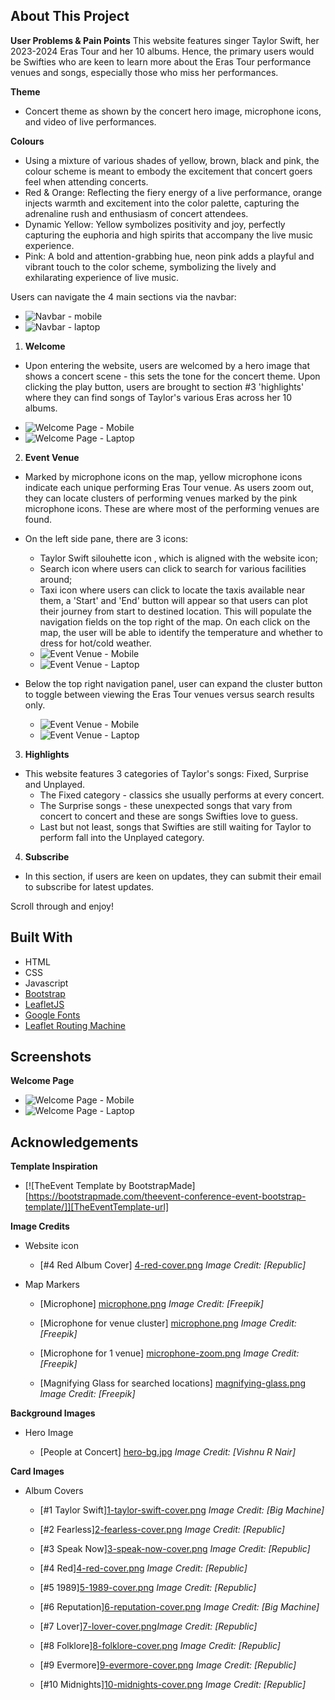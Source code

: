 ## About This Project
**User Problems & Pain Points**
This website features singer Taylor Swift, her 2023-2024 Eras Tour and her 10 albums. Hence, the primary users would be Swifties who are keen to learn more about the Eras Tour performance venues and songs, especially those who miss her performances.

**Theme**
* Concert theme as shown by the concert hero image, microphone icons, and video of live performances.

**Colours**
* Using a mixture of various shades of yellow, brown, black and pink, the colour scheme is meant to embody the excitement that concert goers feel when attending concerts. 
* Red & Orange: Reflecting the fiery energy of a live performance, orange injects warmth and excitement into the color palette, capturing the adrenaline rush and enthusiasm of concert attendees. 
* Dynamic Yellow: Yellow symbolizes positivity and joy, perfectly capturing the euphoria and high spirits that accompany the live music experience.
* Pink: A bold and attention-grabbing hue, neon pink adds a playful and vibrant touch to the color scheme, symbolizing the lively and exhilarating experience of live music.

Users can navigate the 4 main sections via the navbar:
* ![Navbar - mobile](assets/img/screen-shots/mobile/2.%20mobile-navbar.png)
* ![Navbar - laptop](assets/img/screen-shots/laptop/2.%20laptop-navbar.png)


1. **Welcome**
- Upon entering the website, users are welcomed by a hero image that shows a concert scene - this sets the tone for the concert theme. Upon clicking the play button, users are brought to section #3 'highlights' where they can find songs of Taylor's various Eras across her 10 albums.
* ![Welcome Page - Mobile](assets/img/screen-shots/mobile/1.%20mobile-welcome.png)
* ![Welcome Page - Laptop](assets/img/screen-shots/mobile/1.%20laptop-welcome.png)

2. **Event Venue**
- Marked by microphone icons on the map, yellow microphone icons indicate each unique performing Eras Tour venue. 
As users zoom out, they can locate clusters of performing venues marked by the pink microphone icons. These are where most of the performing venues are found.

- On the left side pane, there are 3 icons: 
   * Taylor Swift silouhette icon , which is aligned with the website icon;
   * Search icon where users can click to search for various facilities around; 
   * Taxi icon where users can click to locate the taxis available near them, a 'Start' and 'End' button will appear so that users can plot their journey from start to destined location. This will populate the navigation fields on the top right of the map. On each click on the map, the user will be able to identify the temperature and whether to dress for hot/cold weather.
   * ![Event Venue - Mobile](assets/img/screen-shots/mobile/3.mobile-event-venue-user-route-taxi-weather)
   * ![Event Venue - Laptop](assets/img/screen-shots/laptop/3.%20laptop-event-venue-user-route-taxi-weather.png)
   
- Below the top right navigation panel, user can expand the cluster button to toggle between viewing the Eras Tour venues versus search results only.
    * ![Event Venue - Mobile](assets/img/screen-shots/mobile/3.mobile-event-venue-venue-markers.png)
    * ![Event Venue - Laptop](assets/img/screen-shots/laptop/3.%20laptop-event-venue-venue-markers.png)

3. **Highlights**
- This website features 3 categories of Taylor's songs: Fixed, Surprise and Unplayed.
    * The Fixed category - classics she usually performs at every concert.
    * The Surprise songs - these unexpected songs that vary from concert to concert and these are songs Swifties love to guess.
    * Last but not least, songs that Swifties are still waiting for Taylor to perform fall into the Unplayed category.

4. **Subscribe**
- In this section, if users are keen on updates, they can submit their email to subscribe for latest updates.

Scroll through and enjoy!

## Built With
* HTML
* CSS
* Javascript
* [Bootstrap](https://getbootstrap.com)
* [LeafletJS](https://leafletjs.com/) 
* [Google Fonts](https://fonts.googleapis.com)
* [Leaflet Routing Machine](https://www.liedman.net/leaflet-routing-machine/)

## Screenshots
**Welcome Page**
* ![Welcome Page - Mobile](assets/img/screen-shots/mobile/1.%20mobile-welcome.png)
* ![Welcome Page - Laptop](assets/img/screen-shots/mobile/1.%20mobile-welcome.png)





## Acknowledgements

**Template Inspiration**
* [![TheEvent Template by BootstrapMade][https://bootstrapmade.com/theevent-conference-event-bootstrap-template/]][TheEventTemplate-url]

**Image Credits**
- Website icon

    - [#4 Red Album Cover] [4-red-cover.png](https://en.wikipedia.org/wiki/Red_(Taylor%27s_Version)) *Image Credit: [Republic]*


- Map Markers

    - [Microphone] [microphone.png](https://www.flaticon.com/free-icons/microphone) *Image Credit: [Freepik]*

    - [Microphone for venue cluster] [microphone.png](https://www.flaticon.com/free-icons/microphone) *Image Credit: [Freepik]*

    - [Microphone for 1 venue] [microphone-zoom.png](https://www.flaticon.com/free-icons/microphone) *Image Credit: [Freepik]*

    - [Magnifying Glass for searched locations] [magnifying-glass.png](https://www.flaticon.com/free-icons/magnifying-glass) *Image Credit: [Freepik]*


**Background Images**
- Hero Image

    - [People at Concert] [hero-bg.jpg](https://www.pexels.com/photo/people-at-concert-1105666/) *Image Credit: [Vishnu R Nair]*

**Card Images**
- Album Covers

    - [#1 Taylor Swift][1-taylor-swift-cover.png](https://en.wikipedia.org/wiki/Taylor_Swift_(album)) *Image Credit: [Big Machine]*

    - [#2 Fearless][2-fearless-cover.png](https://en.wikipedia.org/wiki/Fearless_(Taylor%27s_Version)) *Image Credit: [Republic]*

    - [#3 Speak Now][3-speak-now-cover.png](https://en.wikipedia.org/wiki/Speak_Now_(Taylor%27s_Version)) *Image Credit: [Republic]*

    - [#4 Red][4-red-cover.png](https://en.wikipedia.org/wiki/Red_(Taylor%27s_Version)) *Image Credit: [Republic]*

    - [#5 1989][5-1989-cover.png](https://en.wikipedia.org/wiki/1989_(Taylor%27s_Version)) *Image Credit: [Republic]*

    - [#6 Reputation][6-reputation-cover.png](https://en.wikipedia.org/wiki/Reputation_(album)) *Image Credit: [Big Machine]*

    - [#7 Lover][7-lover-cover.png](https://en.wikipedia.org/wiki/Lover_(album))*Image Credit: [Republic]*

    - [#8 Folklore][8-folklore-cover.png](https://en.wikipedia.org/wiki/Folklore_(Taylor_Swift_album)) *Image Credit: [Republic]*

    - [#9 Evermore][9-evermore-cover.png](https://en.wikipedia.org/wiki/Evermore_(Taylor_Swift_album)) *Image Credit: [Republic]*

    - [#10 Midnights][10-midnights-cover.png](https://en.wikipedia.org/wiki/Midnights) *Image Credit: [Republic]*



